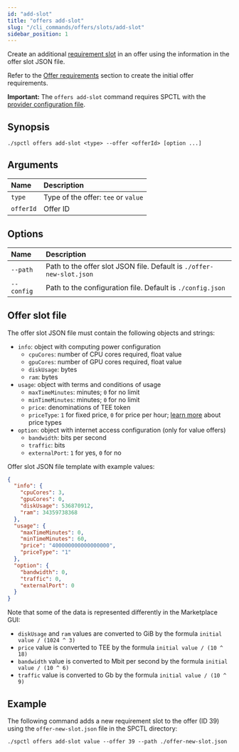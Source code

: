 ```yaml
---
id: "add-slot"
title: "offers add-slot"
slug: "/cli_commands/offers/slots/add-slot"
sidebar_position: 1
---
```


Create an additional [requirement slot](/developers/fundamentals/slots#requirements) in an offer using the information in the offer slot JSON file.

Refer to the [Offer requirements](/developers/cli_guides/providers_offers#offer-requirements) section to create the initial offer requirements.

**Important:** The `offers add-slot` command requires SPCTL with the [provider configuration file]((/developers/cli_guides/configuring#for-providers)).

## Synopsis

```
./spctl offers add-slot <type> --offer <offerId> [option ...]
```

## Arguments

| **Name** | **Description**                 |
|:---------|:--------------------------------|
| `type`   | Type of the offer: `tee` or `value` |
| `offerId`  |Offer ID  |

## Options

| **Name** |**Description**                |
|:--------------------|:-------------------------------|
| `--path`            |Path to the offer slot JSON file. Default is `./offer-new-slot.json`  |
| `--config`          |Path to the configuration file. Default is `./config.json` |

## Offer slot file

The offer slot JSON file must contain the following objects and strings:

- `info`: object with computing power configuration
  + `cpuCores`: number of CPU cores required, float value
  + `gpuCores`: number of GPU cores required, float value
  + `diskUsage`: bytes
  + `ram`: bytes
- `usage`: object with terms and conditions of usage
  + `maxTimeMinutes`: minutes; `0` for no limit
  + `minTimeMinutes`: minutes; `0` for no limit
  + `price`: denominations of TEE token
  + `priceType`: `1` for fixed price, `0` for price per hour; [learn more](/developers/fundamentals/orders#cost-and-pricing) about price types
- `option`: object with internet access configuration (only for value offers)
  + `bandwidth`: bits per second
  + `traffic`: bits
  + `externalPort`: `1` for yes, `0` for no

Offer slot JSON file template with example values:

```json title="offer-new-slot.json"
{
  "info": {
    "cpuCores": 3,
    "gpuCores": 0,
    "diskUsage": 536870912,
    "ram": 34359738368
  },
  "usage": {
    "maxTimeMinutes": 0,
    "minTimeMinutes": 60,
    "price": "400000000000000000",
    "priceType": "1" 
  },
  "option": {
    "bandwidth": 0,
    "traffic": 0,
    "externalPort": 0
  }
}
```

Note that some of the data is represented differently in the Marketplace GUI:
- `diskUsage` and `ram` values are converted to GiB by the formula `initial value / (1024 ^ 3)`
- `price` value is converted to TEE by the formula `initial value / (10 ^ 18)`
- `bandwidth` value is converted to Mbit per second by the formula `initial value / (10 ^ 6)`
- `traffic` value is converted to Gb by the formula `initial value / (10 ^ 9)`

## Example

The following command adds a new requirement slot to the offer (ID 39) using the `offer-new-slot.json` file in the SPCTL directory:

```
./spctl offers add-slot value --offer 39 --path ./offer-new-slot.json
```